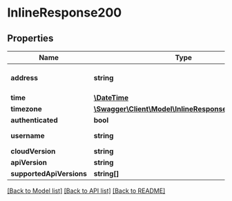# InlineResponse200

## Properties
Name | Type | Description | Notes
------------ | ------------- | ------------- | -------------
**address** | **string** | SUPLA Server address (to be used in smartphones) | [optional] 
**time** | [**\DateTime**](\DateTime.md) | Current server time | [optional] 
**timezone** | [**\Swagger\Client\Model\InlineResponse200Timezone**](InlineResponse200Timezone.md) |  | [optional] 
**authenticated** | **bool** |  | [optional] 
**username** | **string** | Present only if &#x60;authenticated&#x3D;true&#x60; | [optional] 
**cloudVersion** | **string** |  | [optional] 
**apiVersion** | **string** |  | [optional] 
**supportedApiVersions** | **string[]** |  | [optional] 

[[Back to Model list]](../README.md#documentation-for-models) [[Back to API list]](../README.md#documentation-for-api-endpoints) [[Back to README]](../README.md)


